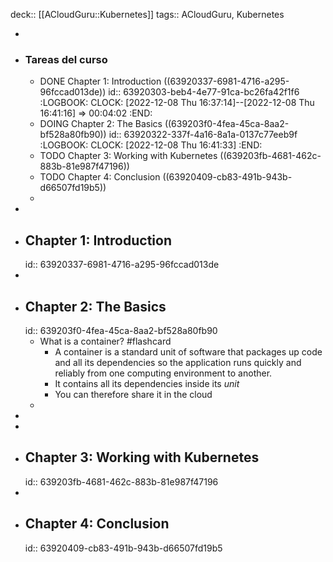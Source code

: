 deck:: [[ACloudGuru::Kubernetes]]
tags:: ACloudGuru, Kubernetes

-
- ### Tareas del curso
	- DONE Chapter 1: Introduction ((63920337-6981-4716-a295-96fccad013de))
	  id:: 63920303-beb4-4e77-91ca-bc26fa42f1f6
	  :LOGBOOK:
	  CLOCK: [2022-12-08 Thu 16:37:14]--[2022-12-08 Thu 16:41:16] =>  00:04:02
	  :END:
	- DOING Chapter 2: The Basics ((639203f0-4fea-45ca-8aa2-bf528a80fb90))
	  id:: 63920322-337f-4a16-8a1a-0137c77eeb9f
	  :LOGBOOK:
	  CLOCK: [2022-12-08 Thu 16:41:33]
	  :END:
	- TODO Chapter 3: Working with Kubernetes ((639203fb-4681-462c-883b-81e987f47196))
	- TODO Chapter 4: Conclusion ((63920409-cb83-491b-943b-d66507fd19b5))
	-
-
- ## Chapter 1: Introduction
  id:: 63920337-6981-4716-a295-96fccad013de
-
- ## Chapter 2: The Basics
  id:: 639203f0-4fea-45ca-8aa2-bf528a80fb90
	- What is a container? #flashcard
		- A container is a standard unit of software that packages up code and all its dependencies so the application runs quickly and reliably from one computing environment to another.
		- It contains all its dependencies inside its *unit*
		- You can therefore share it in the cloud
	-
-
-
- ## Chapter 3: Working with Kubernetes
  id:: 639203fb-4681-462c-883b-81e987f47196
-
- ## Chapter 4: Conclusion
  id:: 63920409-cb83-491b-943b-d66507fd19b5